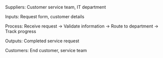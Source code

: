 Suppliers: Customer service team, IT department

Inputs: Request form, customer details

Process: Receive request → Validate information → Route to department → Track progress

Outputs: Completed service request

Customers: End customer, service team

 
